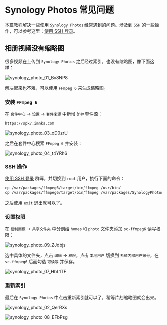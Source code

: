 # Synology Photos 常见问题

本篇教程解决一些使用 `Synology Photos` 经常遇到的问题。涉及到 `SSH` 的一些操作，可以参考这里：[使用 SSH 登录](/synology/ssh.md)。

## 相册视频没有缩略图

很多视频在上传到 `Synology Photos` 之后经过索引，也没有缩略图，像下面这样：

![synology_photo_01_Bx8NP8](https://slark-blog.s3.bitiful.net/synology_photo_01_Bx8NP8.png)

解决起来也不难，可以使用 `FFmpeg 6` 来生成缩略图。

### 安装 `FFmpeg 6`

在 `套件中心` -> `设置` -> `套件来源` 中新增 `矿神` 套件源：

```sh
https://spk7.imnks.com
```

![synology_photo_03_oD0zrU](https://slark-blog.s3.bitiful.net/synology_photo_03_oD0zrU.png)

之后在套件中心搜索 `FFmpeg 6` 并安装：

![synology_photo_04_t4YRh6](https://slark-blog.s3.bitiful.net/synology_photo_04_t4YRh6.png)

### SSH 操作

[使用 SSH 登录](/synology/ssh.md) 群晖，并切换到 `root` 用户，执行下面的命令：

```sh
cp /var/packages/ffmpeg6/target/bin/ffmpeg /usr/bin/
cp /var/packages/ffmpeg6/target/bin/ffmpeg /var/packages/SynologyPhotos/target/usr/bin/
```

之后使用 `exit` 退出就可以了。

### 设置权限

在 `控制面板` -> `共享文件夹` 中分别给 `homes` 和 `photo` 文件夹添加 `sc-ffmpeg6` 读写权限：

![synology_photo_09_ZJdbjs](https://slark-blog.s3.bitiful.net/synology_photo_09_ZJdbjs.png)

选中具体的文件夹，点击 `编辑` -> `权限`，点击 `本地用户` 切换到 `系统内部用户账号`，在 `sc-ffmpeg6` 后面勾选 `可读写` 并保存。

![synology_photo_07_HbL1TF](https://slark-blog.s3.bitiful.net/synology_photo_07_HbL1TF.png)

### 重新索引

最后在 `Synology Photos` 中点击重新索引就可以了，稍等片刻缩略图就会出来。

![synology_photo_02_QerRXs](https://slark-blog.s3.bitiful.net/synology_photo_02_QerRXs.png)

![synology_photo_08_EFbPsg](https://slark-blog.s3.bitiful.net/synology_photo_08_EFbPsg.png)


